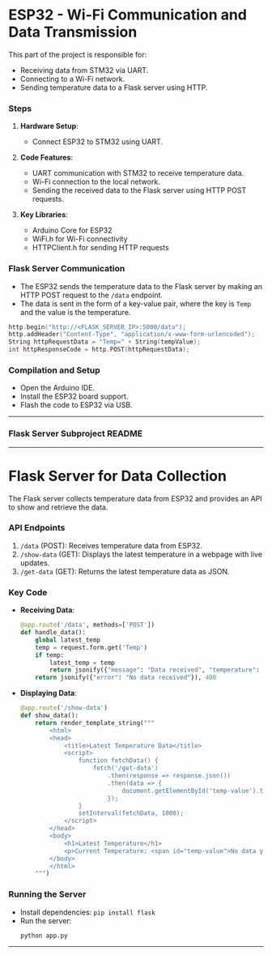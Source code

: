 # **ESP32 - Wi-Fi Communication and Data Transmission**

This part of the project is responsible for:
- Receiving data from STM32 via UART.
- Connecting to a Wi-Fi network.
- Sending temperature data to a Flask server using HTTP.

### **Steps**

1. **Hardware Setup**:
   - Connect ESP32 to STM32 using UART.

2. **Code Features**:
   - UART communication with STM32 to receive temperature data.
   - Wi-Fi connection to the local network.
   - Sending the received data to the Flask server using HTTP POST requests.

3. **Key Libraries**:
   - Arduino Core for ESP32
   - WiFi.h for Wi-Fi connectivity
   - HTTPClient.h for sending HTTP requests

### **Flask Server Communication**

- The ESP32 sends the temperature data to the Flask server by making an HTTP POST request to the `/data` endpoint.
- The data is sent in the form of a key-value pair, where the key is `Temp` and the value is the temperature.

```cpp
http.begin("http://<FLASK_SERVER_IP>:5000/data");
http.addHeader("Content-Type", "application/x-www-form-urlencoded");
String httpRequestData = "Temp=" + String(tempValue);
int httpResponseCode = http.POST(httpRequestData);
```

### **Compilation and Setup**
   - Open the Arduino IDE.
   - Install the ESP32 board support.
   - Flash the code to ESP32 via USB.

---

### **Flask Server Subproject README**

---

# **Flask Server for Data Collection**

The Flask server collects temperature data from ESP32 and provides an API to show and retrieve the data.

### **API Endpoints**

1. `/data` (POST): Receives temperature data from ESP32.
2. `/show-data` (GET): Displays the latest temperature in a webpage with live updates.
3. `/get-data` (GET): Returns the latest temperature data as JSON.

### **Key Code**

- **Receiving Data**:
  ```python
  @app.route('/data', methods=['POST'])
  def handle_data():
      global latest_temp
      temp = request.form.get('Temp')
      if temp:
          latest_temp = temp
          return jsonify({"message": "Data received", "temperature": temp}), 200
      return jsonify({"error": "No data received"}), 400
  ```

- **Displaying Data**:
  ```python
  @app.route('/show-data')
  def show_data():
      return render_template_string("""
          <html>
          <head>
              <title>Latest Temperature Data</title>
              <script>
                  function fetchData() {
                      fetch('/get-data')
                          .then(response => response.json())
                          .then(data => {
                              document.getElementById('temp-value').textContent = data.latest_temp || 'No data yet';
                          });
                  }
                  setInterval(fetchData, 1000);
              </script>
          </head>
          <body>
              <h1>Latest Temperature</h1>
              <p>Current Temperature: <span id="temp-value">No data yet</span></p>
          </body>
          </html>
      """)
  ```

### **Running the Server**

- Install dependencies: `pip install flask`
- Run the server:
  ```bash
  python app.py
  ```

---
